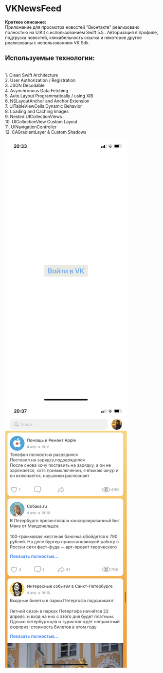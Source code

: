 # VKNewsFeed

<b>Краткое описание: </b>
<br>Приложение для просмотра новостей "Вконтакте" реализовано полностью на UIKit c использованием Swift 5.5.. Авторизация в профиле, подгрузка новостей, кликабельность ссылка и некоторое другое реализованы с использованием VK Sdk. </br>

## Используемые технологии: 

<br> 1. Clean Swift Architecture </br>
2. User Authorization / Registration
<br> 3. JSON Decodable </br>
4. Asynchronous Data Fetching
<br> 5. Auto Layout Programmatically / using XIB </br>
6. NSLayoutAnchor and Anchor Extension
<br> 7. UITableViewCells Dynamic Behavior </br>
8. Loading and Caching Images
<br> 9. Nested UICollectionViews </br>
10. UICollectionView Custom Layout
<br> 11. UINavigationController </br>
12. CAGradientLayer & Custom Shadows
 
<img src="https://github.com/ValentinaLuchinovich/VKNewsFeed/blob/ValentinaLuchinovich-Screenshots/IMG_6818.PNG" width="400"/> <img src="https://github.com/ValentinaLuchinovich/VKNewsFeed/blob/ValentinaLuchinovich-Screenshots/IMG_6819.PNG" width="400"/>
